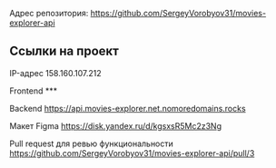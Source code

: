 Адрес репозитория: https://github.com/SergeyVorobyov31/movies-explorer-api

## Ссылки на проект

IP-адрес 158.160.107.212

Frontend ***

Backend https://api.movies-explorer.net.nomoredomains.rocks

Макет Figma https://disk.yandex.ru/d/kgsxsR5Mc2z3Ng

Pull request для ревью функциональности https://github.com/SergeyVorobyov31/movies-explorer-api/pull/3